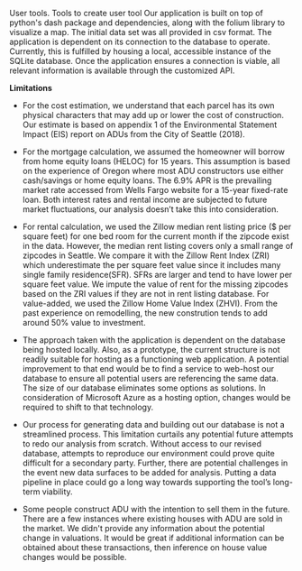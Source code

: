 User tools.
Tools to create user tool
Our application is built on top of python's dash package and dependencies, along with the folium library to visualize a map. The initial data set was all provided in csv format. The application is dependent on its connection to the database to operate. Currently, this is fulfilled by housing a local, accessible instance of the SQLite database. Once the application ensures a connection is viable, all relevant information is available through the customized API.

****Limitations****
 - For the cost estimation, we understand that each parcel has its own physical characters that may add up or lower the cost of construction. Our estimate is based on appendix 1 of the Environmental Statement Impact (EIS) report on ADUs from the City of Seattle (2018). 
 
 - For the mortgage calculation, we assumed the homeowner will borrow from home equity loans (HELOC) for 15 years. This assumption is based on the experience of Oregon where most ADU constructors use either cash/savings or home equity loans. The 6.9% APR is the prevailing market rate accessed from Wells Fargo website for a 15-year fixed-rate loan. Both interest rates and rental income are subjected to future market fluctuations, our analysis doesn’t take this into consideration.
 
 - For rental calculation, we used the Zillow median rent listing price ($ per square feet) for one bed room for the current month if the zipcode exist in the data. However, the median rent listing covers only a small range of zipcodes in Seattle. We compare it with the Zillow Rent Index (ZRI) which underestimate the per square feet value since it includes many single family residence(SFR). SFRs are larger and tend to have lower per square feet value. We impute the value of rent for the missing zipcodes based on the ZRI values if they are not in rent listing database. For value-added, we used the Zillow Home Value Index (ZHVI). From the past experience on remodelling, the new constrution tends to add around 50% value to investment.
 
 - The approach taken with the application is dependent on the database being hosted locally. Also, as a prototype, the current structure is not readily suitable for hosting as a functioning web application. A potential improvement to that end would be to find a service to web-host our database to ensure all potential users are referencing the same data. The size of our database eliminates some options as solutions. In consideration of Microsoft Azure as a hosting option, changes would be required to shift to that technology.
 
 - Our process for generating data and building out our database is not a streamlined process. This limitation curtails any potential future attempts to redo our analysis from scratch. Without access to our revised database, attempts to reproduce our environment could prove quite difficult for a secondary party. Further, there are potential challenges in the event new data surfaces to be added for analysis. Putting a data pipeline in place could go a long way towards supporting the tool’s long-term viability.

 - Some people construct ADU with the intention to sell them in the future. There are a few instances where existing houses with ADU are sold in the market. We didn't provide any information about the potential change in valuations. It would be great if additional information can be obtained about these transactions, then inference on house value changes would be possible.  
